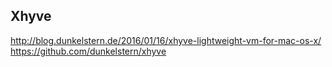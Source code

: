 
<!--
-->

Xhyve
------

http://blog.dunkelstern.de/2016/01/16/xhyve-lightweight-vm-for-mac-os-x/
https://github.com/dunkelstern/xhyve


<!-- vim: set autoindent expandtab sw=4 syntax=markdown: -->
